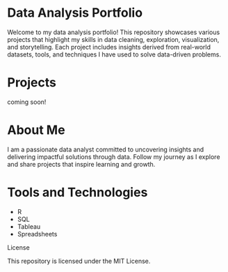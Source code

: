 # Data Analysis Portfolio

Welcome to my data analysis portfolio! This repository showcases various projects that highlight my skills in data cleaning, exploration, visualization, and storytelling. Each project includes insights derived from real-world datasets, tools, and techniques I have used to solve data-driven problems.

# Projects

 coming soon!

# About Me

I am a passionate data analyst committed to uncovering insights and delivering impactful solutions through data. Follow my journey as I explore and share projects that inspire learning and growth.

# Tools and Technologies
* R
* SQL
* Tableau
* Spreadsheets

License

This repository is licensed under the MIT License.
